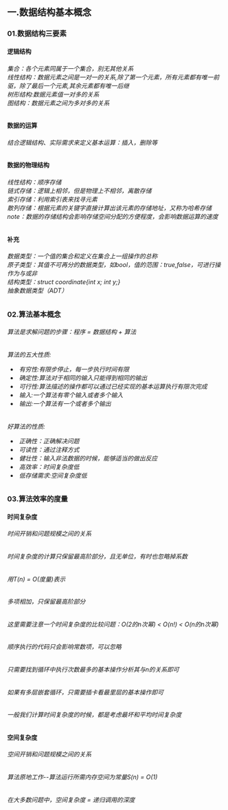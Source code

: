 <h2>一.数据结构基本概念</h2>
<h3>01.数据结构三要素</h3>
<h4>逻辑结构</h4>
<h6>
集合：各个元素同属于一个集合，别无其他关系<br>
线性结构：数据元素之间是一对一的关系,除了第一个元素，所有元素都有唯一前驱，除了最后一个元素,其余元素都有唯一后继<br>
树形结构:数据元素值一对多的关系<br>
图结构：数据元素之间为多对多的关系<br>
</h6>
<h4>数据的运算</h4>
<h6>
结合逻辑结构、实际需求来定义基本运算：插入，删除等
</h6>
<h4>数据的物理结构</h4>
<h6>
线性结构：顺序存储<br>
链式存储：逻辑上相邻，但是物理上不相邻，离散存储<br>
索引存储：利用索引表来找寻元素<br>
散列存储：根据元素的关键字直接计算出该元素的存储地址，又称为哈希存储<br>
note：数据的存储结构会影响存储空间分配的方便程度，会影响数据运算的速度
</h6>
<h4>补充</h4>
<h6>
数据类型：一个值的集合和定义在集合上一组操作的总称<br>
原子类型：其值不可再分的数据类型，如bool，值的范围：true,false，可进行操作为与或非<br>
结构类型：struct coordinate{int x; int y;}<br>
抽象数据类型（ADT）<br>
</h6>
<h3>02.算法基本概念</h3>
<h6>算法是求解问题的步骤：程序 = 数据结构 + 算法</h6>
<h6>算法的五大性质:<br>
<ul>
<li>&nbsp有穷性:有限步停止，每一步执行时间有限<br></li>
<li>&nbsp确定性:算法对于相同的输入只能得到相同的输出<br></li>
<li>&nbsp可行性:算法描述的操作都可以通过已经实现的基本运算执行有限次完成<br></li>
<li>&nbsp输入:一个算法有零个输入或者多个输入<br></li>
<li>&nbsp输出:一个算法有一个或者多个输出<br></li>
</ul>
</h6>
<h6>好算法的性质:<br>
<ul>
<li>&nbsp正确性：正确解决问题<br></li>
<li>&nbsp可读性：通过注释方式<br></li>
<li>&nbsp健壮性：输入非法数据的时候，能够适当的做出反应<br></li>
<li>&nbsp高效率：时间复杂度低<br></li>
<li>&nbsp低存储需求:空间复杂度低<br></li>
</ul>
</h6>
<h3>03.算法效率的度量</h3>
<h4>时间复杂度</h4>
<h6>时间开销和问题规模之间的关系</h6>
<h6>时间复杂度的计算只保留最高阶部分，且无单位，有时也忽略掉系数</h6>
<h6>用T(n) = O(度量)表示</h6>
<h6>多项相加，只保留最高阶部分</h6>
<h6>这里需要注意一个时间复杂度的比较问题：O(2的n次幂) < O(n!) < O(n的n次幂)
</h6>
<h6>顺序执行的代码只会影响常数项，可以忽略</h6>
<h6>只需要找到循环中执行次数最多的基本操作分析其与n的关系即可</h6>
<h6>如果有多层嵌套循环，只需要插卡看最里层的基本操作即可</h6>
<h6>一般我们计算时间复杂度的时候，都是考虑最坏和平均时间复杂度</h6>
<h4>空间复杂度</h4>
<h6>空间开销和问题规模之间的关系</h6>
<h6>算法原地工作--算法运行所需内存空间为常量S(n) = O(1)</h6>
<h6>在大多数问题中，空间复杂度 = 递归调用的深度</h6>


